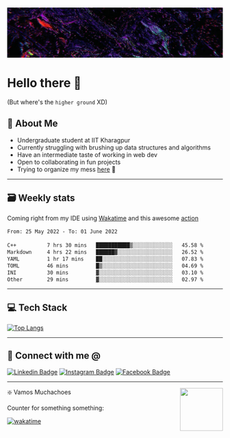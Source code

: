 ![trip](./assets/trip.jpg)

# Hello there 👋

(But where's the `higher ground` XD)

## 🥔 About Me

- Undergraduate student at IIT Kharagpur
- Currently struggling with brushing up data structures and algorithms
- Have an intermediate taste of working in web dev
- Open to collaborating in fun projects
- Trying to organize my mess [here](https://sneaky-potato.github.io/) 🚀

---

## 🗃️ Weekly stats

Coming right from my IDE using [Wakatime](http://wakatime.com/) and this awesome [action](https://github.com/athul/waka-readme)

<!--START_SECTION:waka-->

```text
From: 25 May 2022 - To: 01 June 2022

C++          7 hrs 30 mins   ███████████▒░░░░░░░░░░░░░   45.58 %
Markdown     4 hrs 22 mins   ██████▓░░░░░░░░░░░░░░░░░░   26.52 %
YAML         1 hr 17 mins    ██░░░░░░░░░░░░░░░░░░░░░░░   07.83 %
TOML         46 mins         █▒░░░░░░░░░░░░░░░░░░░░░░░   04.69 %
INI          30 mins         ▓░░░░░░░░░░░░░░░░░░░░░░░░   03.10 %
Other        29 mins         ▓░░░░░░░░░░░░░░░░░░░░░░░░   02.97 %
```

<!--END_SECTION:waka-->

---

## 💻 Tech Stack

[![Top Langs](https://github-readme-stats.vercel.app/api/top-langs/?username=sneaky-potato&layout=compact)](https://github.com/anuraghazra/github-readme-stats)

---

## 🤝 Connect with me @

[![Linkedin Badge](https://img.shields.io/badge/LinkedIn-0077B5?style=for-the-badge&logo=linkedin&logoColor=white)](https://www.linkedin.com/in/ashwani-k-kamal/)
[![Instagram Badge](https://img.shields.io/badge/Instagram-E4405F?style=for-the-badge&logo=instagram&logoColor=white)](https://www.instagram.com/sneaky_potato/)
[![Facebook Badge](https://img.shields.io/badge/Facebook-1877F2?style=for-the-badge&logo=facebook&logoColor=white)](https://www.facebook.com/ashwani.k.kamal/)

---

<img align = "right" height = "100" width = "100" src="https://media.giphy.com/media/LwHaQCGZMdD9Ghalrl/giphy.gif">

❇️ Vamos Muchachoes  

Counter for something something:

[![wakatime](https://wakatime.com/badge/user/e0871c9e-5a07-4036-9354-41563cad914d.svg)](https://wakatime.com/@e0871c9e-5a07-4036-9354-41563cad914d)  
